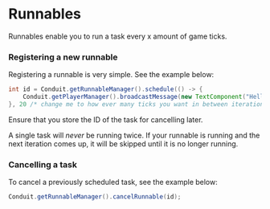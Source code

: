 
# Runnables

Runnables enable you to run a task every x amount of game ticks.

### Registering a new runnable

Registering a runnable is very simple. See the example below:

```java
int id = Conduit.getRunnableManager().schedule(() -> {
    Conduit.getPlayerManager().broadcastMessage(new TextComponent("Hello, world!"), Util.NIL_UUID);
}, 20 /* change me to how ever many ticks you want in between iterations */)
```

Ensure that you store the ID of the task for cancelling later.

A single task will _never_ be running twice. If your runnable is running and the next iteration comes up, it will be skipped until it is no longer running.

### Cancelling a task

To cancel a previously scheduled task, see the example below:

```java
Conduit.getRunnableManager().cancelRunnable(id);
```
